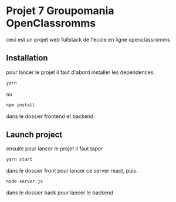 # Projet 7 Groupomania OpenClassromms

ceci est un projet web fullstack de l'ecole en ligne openclassromms

## Installation

pour lancer le projet il faut d'abord installer les dependences.

```bash
yarn
```
ou 
```bash
npm install
```
dans le dossier frontend et backend

## Launch project
ensuite pour lancer le projet il faut taper
```bash
yarn start
```
dans le dossier front pour lancer ce server react, puis.
```bash
node server.js
```
dans le dossier back pour lancer le backend
